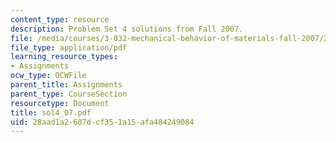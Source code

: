 ```yaml
---
content_type: resource
description: Problem Set 4 solutions from Fall 2007.
file: /media/courses/3-032-mechanical-behavior-of-materials-fall-2007/28aad1a2607dcf351a15afa484249084_sol4_07.pdf
file_type: application/pdf
learning_resource_types:
- Assignments
ocw_type: OCWFile
parent_title: Assignments
parent_type: CourseSection
resourcetype: Document
title: sol4_07.pdf
uid: 28aad1a2-607d-cf35-1a15-afa484249084
---
```

